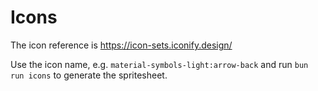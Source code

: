 # Icons

The icon reference is https://icon-sets.iconify.design/

Use the icon name, e.g. `material-symbols-light:arrow-back` and run
`bun run icons` to generate the spritesheet.